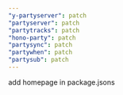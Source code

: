 ```yaml
---
"y-partyserver": patch
"partyserver": patch
"partytracks": patch
"hono-party": patch
"partysync": patch
"partywhen": patch
"partysub": patch
---
```


add homepage in package.jsons
